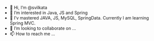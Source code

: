 - 👋 Hi, I’m @svilkata
- 👀 I’m interested in Java, JS and Spring
- 🌱 I’v mastered JAVA, JS, MySQL, SpringData. Currently I am learning Spring MVC.
- 💞️ I’m looking to collaborate on ...
- 📫 How to reach me ...

<!---
svilkata/svilkata is a ✨ special ✨ repository because its `README.md` (this file) appears on your GitHub profile.
You can click the Preview link to take a look at your changes.
--->

